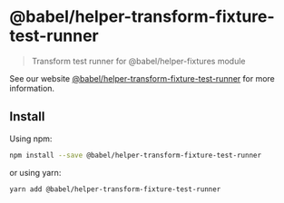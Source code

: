 # @babel/helper-transform-fixture-test-runner

> Transform test runner for @babel/helper-fixtures module

See our website [@babel/helper-transform-fixture-test-runner](https://babeljs.io/docs/en/babel-helper-transform-fixture-test-runner) for more information.

## Install

Using npm:

```sh
npm install --save @babel/helper-transform-fixture-test-runner
```

or using yarn:

```sh
yarn add @babel/helper-transform-fixture-test-runner
```
